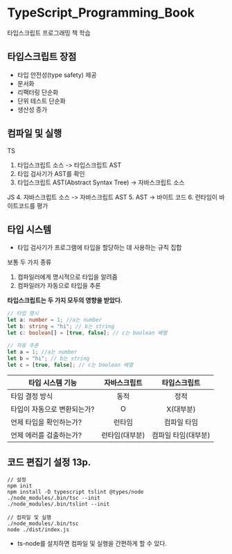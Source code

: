 # TypeScript_Programming_Book

타입스크립트 프로그래밍 책 학습

## 타입스크립트 장점

- 타입 안전성(type safety) 제공
- 문서화
- 리팩터링 단순화
- 단위 테스트 단순화
- 생산성 증가

## 컴파일 및 실행

TS

1. 타입스크립트 소스 -> 타입스크립트 AST
2. 타입 검사기가 AST를 확인
3. 타입스크립트 AST(Abstract Syntax Tree) -> 자바스크립트 소스

JS 4. 자바스크립트 소스 -> 자바스크립트 AST 5. AST -> 바이트 코드 6. 런타임이 바이트코드를 평가

## 타입 시스템

- 타입 검사기가 프로그램에 타입을 할당하는 데 사용하는 규칙 집합

보통 두 가지 종류

1. 컴파일러에게 명시적으로 타입을 알려줌
2. 컴파일러가 자동으로 타입을 추론

**타입스크립트는 두 가지 모두의 영향을 받았다.**

```typescript
// 타입 명시
let a: number = 1; //a는 number
let b: string = "hi"; // b는 string
let c: boolean[] = [true, false]; // c는 boolean 배열

// 자동 추론
let a = 1; //a는 number
let b = "hi"; // b는 string
let c = [true, false]; // c는 boolean 배열
```

| 타입 시스템 기능            |  자바스크립트  |    타입스크립트     |
| --------------------------- | :------------: | :-----------------: |
| 타입 결정 방식              |      동적      |        정적         |
| 타입이 자동으로 변환되는가? |       O        |      X(대부분)      |
| 언제 타입을 확인하는가?     |     런타임     |     컴파일 타임     |
| 언제 에러를 검출하는가?     | 런타임(대부분) | 컴파일 타임(대부분) |

## 코드 편집기 설정 13p.

```
// 설정
npm init
npm install -D typescript tslint @types/node
./node_modules/.bin/tsc --init
./node_modules/.bin/tslint --init
```

```
// 컴파일 및 실행
./node_modules/.bin/tsc
node ./dist/index.js
```

- ts-node를 설치하면 컴파일 및 실행을 간편하게 할 수 있다.
